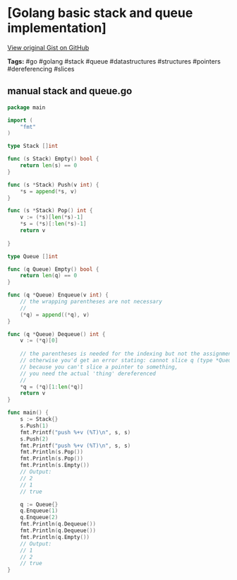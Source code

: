 # [Golang basic stack and queue implementation] 

[View original Gist on GitHub](https://gist.github.com/Integralist/d0d2e08152858944249ce8bbfd646851)

**Tags:** #go #golang #stack #queue #datastructures #structures #pointers #dereferencing #slices

## manual stack and queue.go

```go
package main

import (
	"fmt"
)

type Stack []int

func (s Stack) Empty() bool {
	return len(s) == 0
}

func (s *Stack) Push(v int) {
	*s = append(*s, v)
}

func (s *Stack) Pop() int {
	v := (*s)[len(*s)-1]
	*s = (*s)[:len(*s)-1]
	return v
  
}

type Queue []int

func (q Queue) Empty() bool {
	return len(q) == 0
}

func (q *Queue) Enqueue(v int) {
	// the wrapping parentheses are not necessary
	//
	(*q) = append((*q), v)
}

func (q *Queue) Dequeue() int {
	v := (*q)[0]
	
	// the parentheses is needed for the indexing but not the assignment
	// otherwise you'd get an error stating: cannot slice q (type *Queue)
	// because you can't slice a pointer to something, 
	// you need the actual 'thing' dereferenced
	//
	*q = (*q)[1:len(*q)]
	return v
}

func main() {
	s := Stack{}
	s.Push(1)
	fmt.Printf("push %+v (%T)\n", s, s)
	s.Push(2)
	fmt.Printf("push %+v (%T)\n", s, s)
	fmt.Println(s.Pop())
	fmt.Println(s.Pop())
	fmt.Println(s.Empty())
	// Output:
	// 2
	// 1
	// true

	q := Queue{}
	q.Enqueue(1)
	q.Enqueue(2)
	fmt.Println(q.Dequeue())
	fmt.Println(q.Dequeue())
	fmt.Println(q.Empty())
	// Output:
	// 1
	// 2
	// true
}
```

